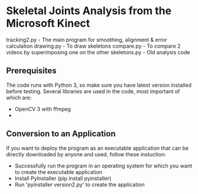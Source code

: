# Skeletal Joints Analysis from the Microsoft Kinect

tracking2.py - The main program for smoothing, alignment & error calculation
drawing.py - To draw skeletons
compare.py - To compare 2 videos by superimposing one on the other
skeletons.py - Old analysis code

## Prerequisites

The code runs with Python 3, so make sure you have latest version installed before testing. Several libraries are used in the code, most important of which are:

* OpenCV 3 with ffmpeg
* 

## Conversion to an Application

If you want to deploy the program as an executable application that can be directly downloaded by anyone and used, follow these instuction:

* Successfully run the program in an operating system for which you want to create the executable application
* Install PyInstaller (pip install pyinstaller)
* Run 'pyinstaller version2.py' to create the application

